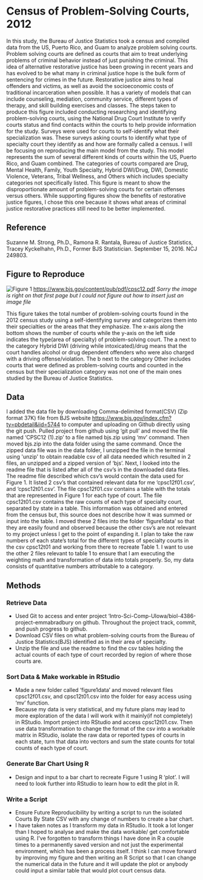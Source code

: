 # Census of Problem-Solving Courts, 2012
In this study, the Bureau of Justice Statistics took a census and compiled data from the US, Puerto Rico, and Guam to analyze problem solving courts. Problem solving courts are defined as courts that aim to treat underlying problems of criminal behavior instead of just punishing the criminal. This idea of alternative restorative justice has been growing in recent years and has evolved to be what many in criminal justice hope is the bulk form of sentencing for crimes in the future. Restorative justice aims to heal offenders and victims, as well as avoid the socioeconomic costs of traditional incarceration when possible. It has a variety of models that can include counseling, mediation, community service, different types of therapy, and skill building exercises and classes. The steps taken to produce this figure included conducting researching and identifying problem-solving courts, using the National Drug Court Institute to verify courts status and find contacts within the courts to help provide information for the study. Surveys were used for courts to self-identify what their specialization was. These surveys asking courts to identify what type of specialty court they identify as and how are formally called a census. I will be focusing on reproducing the main model from the study. This model represents the sum of several different kinds of courts within the US, Puerto Rico, and Guam combined. The categories of courts compared are Drug, Mental Health, Family, Youth Specialty, Hybrid DWI/Drug, DWI, Domestic Violence, Veterans, Tribal Wellness, and Others which includes specialty categories not specifically listed.  This figure is meant to show the disproportionate amount of problem-solving courts for certain offenses versus others. While supporting figures show the benefits of restorative justice figures, I chose this one because it shows what areas of criminal justice restorative practices still need to be better implemented. 
## Reference
Suzanne M. Strong, Ph.D., Ramona R. Rantala, Bureau of Justice Statistics, Tracey Kyckelhahn, Ph.D., Former BJS Statistician. September 15, 2016. NCJ 249803.

## Figure to Reproduce 
![Figure 1]()  https://www.bjs.gov/content/pub/pdf/cpsc12.pdf
*Sorry the image is right on that first page but I could not figure out how to insert just an image file*

This figure takes the total number of problem-solving courts found in the 2012 census study using a self-identifying survey and categorizes them into their specialties or the areas that they emphasize. The x-axis along the bottom shows the number of courts while the y-axis on the left side indicates the type(area of specialty) of problem-solving court. The a next to the category Hybrid DWI (driving while intoxicated)/drug means that the court handles alcohol or drug dependent offenders who were also charged with a driving offense/violation. The b next to the category Other includes courts that were defined as problem-solving courts and counted in the census but their specialization category was not one of the main ones studied by the Bureau of Justice Statistics. 

## Data 
I added the data file by downloading Comma-delimited format(CSV) (Zip format 37K) file from BJS website https://www.bjs.gov/index.cfm?ty=pbdetail&iid=5744 to computer and uploading on Github directly using the git push. Pulled project from github using ‘git pull’ and moved the file named ‘CPSC12 (1).zip’ to a file named bjs.zip using ‘mv’ command. Then moved bjs.zip into the data folder using the same command. Once the zipped data file was in the data folder, I unzipped the file in the terminal using 'unzip' to obtain readable csv of all data needed which resulted in 2 files, an unzipped and a zipped version of ‘bjs’. 
Next, I looked into the readme file that is listed after all of the csv’s in the downloaded data files. The readme file described which csv’s would contain the data used for Figure 1. It listed 2 csv’s that contained relevant data for me ‘cpsc12f01.csv’, and ‘cpsc12t01.csv’.  The file cpsc12f01.csv contains a table with the totals that are represented in Figure 1 for each type of court. The file cpsc12t01.csv contains the raw counts of each type of specialty court, separated by state in a table. This information was obtained and entered from the census but, this source does not describe how it was summed or input into the table. I moved these 2 files into the folder ‘figure1data’ so that they are easily found and observed because the other csv’s are not relevant to my project unless I get to the point of expanding it. 
I plan to take the raw numbers of each state’s total for the different types of specialty courts in the csv cpsc12t01 and working from there to recreate Table 1. I want to use the other 2 files relevant to table 1 to ensure that I am executing the weighting math and transformation of data into totals properly. So, my data consists of quantitative numbers attributable to a category.

## Methods
### Retrieve Data 
- Used Git to access and enter project ‘Intro-Sci-Comp-UIowa/biol-4386-project-emmabradbury on github. Throughout the project track, commit, and push progress to github.
- Download CSV files on what problem-solving courts from the Bureau of Justice Statistics(BJS) identified as in their area of specialty. 
- Unzip the file and use the readme to find the csv tables holding the actual counts of each type of court recorded by region of where those courts are. 

### Sort Data & Make workable in RStudio
- Made a new folder called ‘figure1data’ and moved relevant files cpsc12f01.csv, and cpsc12t01.csv into the folder for easy access using ‘mv’ function. 
- Because my data is very statistical, and my future plans may lead to more exploration of the data I will work with it mainly(if not completely) in RStudio. Import project into RStudio and access cpsc12t01.csv. Then use data transformation to change the format of the csv into a workable matrix in RStudio, isolate the raw data or reported types of courts in each state, turn that data into vectors and sum the state counts for total counts of each type of court. 

### Generate Bar Chart Using R
- Design and input to a bar chart to recreate Figure 1 using R ‘plot’. I will need to look further into RStudio to learn how to edit the plot in R.

### Write a Script 
- Ensure Future Reproducibility by writing a script to run the isolated Courts By State CSV with any change of numbers to create a bar chart.  
- I have taken notes as I transform my data in RStudio. It took a lot longer than I hoped to analyse and make the data workable/ get comfortable using R. I've forgotten to transform things I have done in R a couple times to a permanently saved version and not just the experimental environment, which has been a process itself. I think I can move forward by improving my figure and then writing an R Script so that I can change the numerical data in the future and it will update the plot or anybody could input a similar table that would plot court census data.



